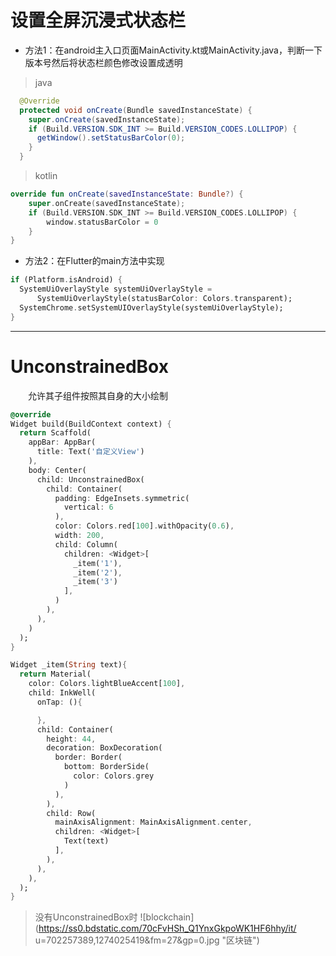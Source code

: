 # 设置全屏沉浸式状态栏
* 方法1：在android主入口页面MainActivity.kt或MainActivity.java，判断一下版本号然后将状态栏颜色修改设置成透明
> java
   
```java
  @Override
  protected void onCreate(Bundle savedInstanceState) {
    super.onCreate(savedInstanceState);
    if (Build.VERSION.SDK_INT >= Build.VERSION_CODES.LOLLIPOP) {
      getWindow().setStatusBarColor(0);
    }
  }
```

> kotlin

```kotlin
override fun onCreate(savedInstanceState: Bundle?) {
    super.onCreate(savedInstanceState);
    if (Build.VERSION.SDK_INT >= Build.VERSION_CODES.LOLLIPOP) {
        window.statusBarColor = 0
    }
}

```

* 方法2：在Flutter的main方法中实现

```dart
if (Platform.isAndroid) {
  SystemUiOverlayStyle systemUiOverlayStyle =
      SystemUiOverlayStyle(statusBarColor: Colors.transparent);
  SystemChrome.setSystemUIOverlayStyle(systemUiOverlayStyle);
}
```

***

# UnconstrainedBox
&emsp;&emsp;允许其子组件按照其自身的大小绘制

```dart
@override
Widget build(BuildContext context) {
  return Scaffold(
    appBar: AppBar(
      title: Text('自定义View')
    ),
    body: Center(
      child: UnconstrainedBox(
        child: Container(
          padding: EdgeInsets.symmetric(
            vertical: 6
          ),
          color: Colors.red[100].withOpacity(0.6),
          width: 200,
          child: Column(
            children: <Widget>[
              _item('1'),
              _item('2'),
              _item('3')
            ],
          )
        ),
      ),
    )
  );
}

Widget _item(String text){
  return Material(
    color: Colors.lightBlueAccent[100],
    child: InkWell(
      onTap: (){

      },
      child: Container(
        height: 44,
        decoration: BoxDecoration(
          border: Border(
            bottom: BorderSide(
              color: Colors.grey
            )
          ),
        ),
        child: Row(
          mainAxisAlignment: MainAxisAlignment.center,
          children: <Widget>[
            Text(text)
          ],
        ),
      ),
    ),
  );
}
```

> 没有UnconstrainedBox时
![blockchain](https://ss0.bdstatic.com/70cFvHSh_Q1YnxGkpoWK1HF6hhy/it/
u=702257389,1274025419&fm=27&gp=0.jpg "区块链")

